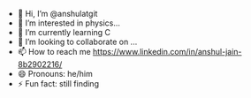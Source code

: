 - 👋 Hi, I’m @anshulatgit
- 👀 I’m interested in physics...
- 🌱 I’m currently learning C
- 💞️ I’m looking to collaborate on ...
- 📫 How to reach me https://www.linkedin.com/in/anshul-jain-8b2902216/
- 😄 Pronouns: he/him
- ⚡ Fun fact: still finding
<!---
anshulatgit/anshulatgit is a ✨ special ✨ repository because its `README.md` (this file) appears on your GitHub profile.
You can click the Preview link to take a look at your changes.
--->

